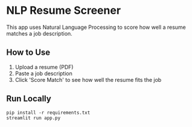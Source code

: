 # NLP Resume Screener

This app uses Natural Language Processing to score how well a resume matches a job description.

## How to Use

1. Upload a resume (PDF)
2. Paste a job description
3. Click 'Score Match' to see how well the resume fits the job

## Run Locally

```
pip install -r requirements.txt
streamlit run app.py
```